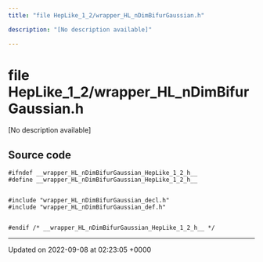 ```yaml
---
title: "file HepLike_1_2/wrapper_HL_nDimBifurGaussian.h"

description: "[No description available]"

---
```


# file HepLike_1_2/wrapper_HL_nDimBifurGaussian.h

[No description available]




## Source code

```
#ifndef __wrapper_HL_nDimBifurGaussian_HepLike_1_2_h__
#define __wrapper_HL_nDimBifurGaussian_HepLike_1_2_h__


#include "wrapper_HL_nDimBifurGaussian_decl.h"
#include "wrapper_HL_nDimBifurGaussian_def.h"


#endif /* __wrapper_HL_nDimBifurGaussian_HepLike_1_2_h__ */
```


-------------------------------

Updated on 2022-09-08 at 02:23:05 +0000
